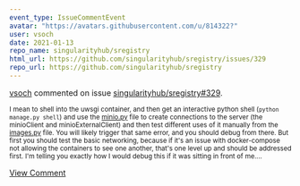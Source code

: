 ```yaml
---
event_type: IssueCommentEvent
avatar: "https://avatars.githubusercontent.com/u/814322?"
user: vsoch
date: 2021-01-13
repo_name: singularityhub/sregistry
html_url: https://github.com/singularityhub/sregistry/issues/329
repo_url: https://github.com/singularityhub/sregistry
---
```


<a href='https://github.com/vsoch' target='_blank'>vsoch</a> commented on issue <a href='https://github.com/singularityhub/sregistry/issues/329' target='_blank'>singularityhub/sregistry#329</a>.

<small>I mean to shell into the uwsgi container, and then get an interactive python shell (`python manage.py shell`) and use the [minio.py](https://github.com/singularityhub/sregistry/blob/master/shub/apps/library/views/minio.py) file to create connections to the server (the minioClient and minioExternalClient) and then test different uses of it manually from the [images.py](https://github.com/singularityhub/sregistry/blob/master/shub/apps/library/views/images.py) file. You will likely trigger that same error, and you should debug from there. But first you should test the basic networking, because if it's an issue with docker-compose not allowing the containers to see one another, that's one level up and should be addressed first. I'm telling you exactly how I would debug this if it was sitting in front of me....</small>

<a href='https://github.com/singularityhub/sregistry/issues/329' target='_blank'>View Comment</a>